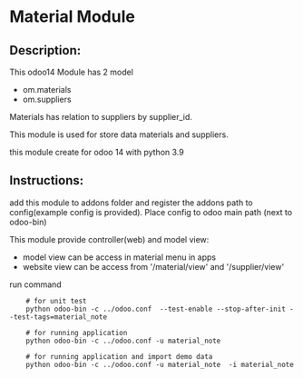 
# Material Module


## Description:
This odoo14 Module has 2 model
- om.materials
- om.suppliers 

Materials has relation to suppliers by supplier_id.

This module is used for store data materials and suppliers.

this module create for odoo 14 with python 3.9

## Instructions:
add this module to addons folder and register the addons path to config(example config is provided).
Place config to odoo main path (next to odoo-bin)

This module provide controller(web) and model view:
- model view can be access in material menu in apps
- website view can be access from '/material/view' and '/supplier/view'

run command
```
    # for unit test
    python odoo-bin -c ../odoo.conf  --test-enable --stop-after-init --test-tags=material_note
    
    # for running application
    python odoo-bin -c ../odoo.conf -u material_note  
    
    # for running application and import demo data
    python odoo-bin -c ../odoo.conf -u material_note  -i material_note

```
